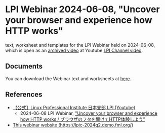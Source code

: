 # LPI Webinar 2024-06-08, "Uncover your browser and experience how HTTP works"

text, worksheet and templates for the LPI Webinar held on 2024-06-08,
which is open as an [archived video](https://www.youtube.com/watch?v=y84Asag9O1o) at 
Youtube [LPI Channel video](https://www.youtube.com/@linuxprofessionalinstitute906/videos).


## Documents

You can download the Webinar text and worksheets at [here](docs/README.md).


## References

- [【公式】Linux Professional Institute 日本支部 LPI (Youtube)](https://www.youtube.com/@linuxprofessionalinstitute906/videos)
    - 2024-06-08 LPI Webinar, ["Uncover your browser and experience how HTTP works / ブラウザのフタを開けてHTTP体験しよう"](https://www.youtube.com/watch?v=y84Asag9O1o)
- [This webinar website (https://lpic-2024q2.demo.fml.org/)](https://lpic-2024q2.demo.fml.org/)
